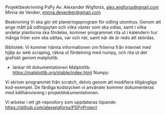 Projektbeskrivning PsPy
Av:
Alexander Wigforss, alex.wigforss@gmail.com
Minna de Verdier, minna.deverdier@gmail.com

Beskrivning
Vi ska gör ett planeringsprogram för odling utomhus. Genom att ange mått på odlingsytan och vilka växter som ska odlas, samt i vilka andelar plantorna ska fördelas, kommer programmet rita ut i kalendern hur många fröer som ska sättas, var och när, samt när de är redo att skördas. 

Bibliotek:
Vi kommer hämta informationen om fröerna från internet med hjälp av web scraping, räkna ut fördelning med numpy, och rita ut det grafiskt genom matplotlib.
- länkar  till dokumentationen
Matplotlib: https://matplotlib.org/stable/index.html
Numpy: 

Vi skriver programmet från scratch, delvis genom att modifiera tillgängliga kod-exempel. De färdiga kodstycken vi använder kommer dokumenteras med källhänvisning i projektdokumentationen.

Vi arbetar i ett git-repository som uppdateras löpande: https://github.com/alexwigforss/PSPyProject 